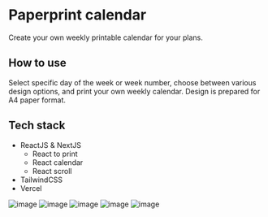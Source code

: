 # Paperprint calendar
Create your own weekly printable calendar for your plans.

## How to use
Select specific day of the week or week number, choose between various design options, and print your own weekly calendar. Design is prepared for A4 paper format.

## Tech stack
- ReactJS & NextJS
  - React to print
  - React calendar
  - React scroll
- TailwindCSS
- Vercel

![image](https://img.shields.io/badge/React-20232A?style=for-the-badge&logo=react&logoColor=61DAFB)
![image](https://img.shields.io/badge/Vercel-20232A?style=for-the-badge&logo=vercel&logoColor=61DAFB) ![image](https://img.shields.io/badge/TypeScript-007ACC?style=for-the-badge&logo=typescript&logoColor=white)  ![image](https://img.shields.io/badge/Tailwind_CSS-38B2AC?style=for-the-badge&logo=tailwind-css&logoColor=white)  ![image](https://img.shields.io/badge/eslint-3A33D1?style=for-the-badge&logo=eslint&logoColor=white)